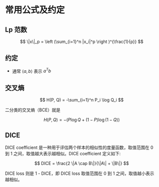 # 常用公式及约定

## Lp 范数

$$
    \|x\|_p = \left (\sum_{i=1}^n |x_i|^p \right )^{\frac{1}{p}}
$$

## 约定

- 通常 $\left < a,b\right >$ 表示 $a^{T}b$

## 交叉熵

$$
H(P, Q) = -\sum_{i=1}^n P_i \log Q_i
$$

二分类的交叉熵（BCE）就是

$$
H(P, Q) = -( P \log Q + (1-P) \log (1-Q))
$$

## DICE

DICE coefficient 是一种用于评估两个样本的相似性的度量函数，取值范围在 0 到 1 之间，取值越大表示越相似。DICE coefficient 定义如下:

$$
DICE = \frac{2 \|A \cap B\|}{\|A\| + \|B\|}
$$

DICE loss 则是 1 - DICE，即 DICE loss 取值范围在 0 到 1 之间，取值越小表示越相似。
